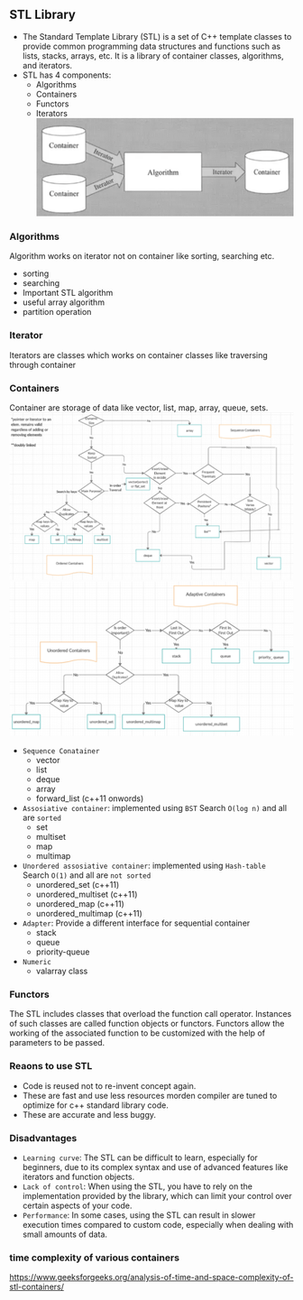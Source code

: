 ## STL Library ##
- The Standard Template Library (STL) is a set of C++ template classes to provide common programming data structures and functions such as lists, stacks, arrays, etc. It is a library of container classes, algorithms, and iterators. 
- STL has 4 components:
    - Algorithms
    - Containers
    - Functors
    - Iterators
![STL](image/STL.jpg)
### Algorithms ###
Algorithm works on iterator not on container like sorting, searching etc.
- sorting
- searching
- Important STL algorithm
- useful array algorithm
- partition operation

### Iterator ###
Iterators are classes which works on container classes like traversing through container

### Containers ###
Container are storage of data like vector, list, map, array, queue, sets.
    ![](image/STL_ordered.jpg)
    ![](image/STL_unordered.jpg)

- `Sequence Conatainer`
    - vector
    - list
    - deque
    - array
    - forward_list (c++11 onwords)
- `Assosiative container`: implemented using `BST` Search `O(log n)` and all are `sorted`
    - set
    - multiset
    - map
    - multimap 
- `Unordered assosiative container`: implemented using `Hash-table` Search `O(1)` and all are `not sorted`
    - unordered_set      (c++11)
    - unordered_multiset (c++11)
    - unordered_map      (c++11)
    - unordered_multimap (c++11)
- `Adapter`: Provide a different interface for sequential container
    - stack
    - queue
    - priority-queue
- `Numeric`
    - valarray class

### Functors ###
The STL includes classes that overload the function call operator. Instances of such classes are called function objects or functors. Functors allow the working of the associated function to be customized with the help of parameters to be passed.

### Reaons to use STL ###
- Code is reused not to re-invent concept again.
- These are fast and use less resources morden compiler are tuned to optimize for c++ standard library code.
- These are accurate and less buggy.

### Disadvantages ### 

- `Learning curve`: The STL can be difficult to learn, especially for beginners, due to its complex syntax and use of advanced features like iterators and function objects.
- `Lack of control`: When using the STL, you have to rely on the implementation provided by the library, which can limit your control over certain aspects of your code.
- `Performance`: In some cases, using the STL can result in slower execution times compared to custom code, especially when dealing with small amounts of data.


### time complexity of various containers
https://www.geeksforgeeks.org/analysis-of-time-and-space-complexity-of-stl-containers/